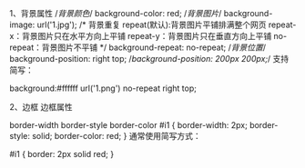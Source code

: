 1、背景属性
/*背景颜色*/
background-color: red;
/*背景图片*/
background-image: url('1.jpg');
/*
 背景重复
 repeat(默认):背景图片平铺排满整个网页
 repeat-x：背景图片只在水平方向上平铺
 repeat-y：背景图片只在垂直方向上平铺
 no-repeat：背景图片不平铺
*/
background-repeat: no-repeat; 
/*背景位置*/
background-position: right top;
/*background-position: 200px 200px;*/
支持简写：

background:#ffffff url('1.png') no-repeat right top;

2、边框
边框属性 

border-width
border-style
border-color
#i1 {
  border-width: 2px;
  border-style: solid;
  border-color: red;
}
通常使用简写方式：

#i1 {
  border: 2px solid red;
}